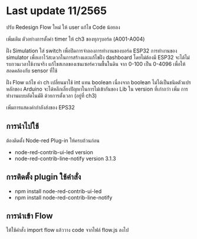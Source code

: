 # Last update  11/2565

ปรับ Redesign Flow ใหม่ ให้ user แก้ไข Code น้อยลง


เพิ่มเติม ตัวอย่างการตั้งค่า timer ให้ ch3 ของทุกๆบอร์ด (A001-A004)


ฝั่ง Simulation
  ใส่ switch เพื่อปิดการจำลองการทำงานของบอร์ด ESP32 
         การทำงานของ simulator เพื่อเอาไว้สะดวกในการสร้างและแก้ไขฝั่ง dashboard โดยไม่ต้องมี ESP32 จะได้ไม่รบกวนเวลาใช้งานจริง
  แก้ไขสเกลของเซนเซอร์ความชื้นในดิน  จาก 0-100 เป็น 0-4096 เพื่อให้สอดคล้องกับ sensor ที่ใช้
  
ฝั่ง Flow 
  แก้ไข ค่า ch เปลี่ยนมาใช้ int แทน boolean เนื่องจาก boolean ไม่ได้เป็นชนิดตัวแปรหลักของ Arduino จะได้หลีกเลี่ยงปัญหาในการไม่เข้ากันของ Lib ใน version ที่เก่ากว่า
  เพิ่ม การทำงานแบบอัตโนมัติ ด้วยการตั้งเวลา (อยู่ที่ ch3) 
  
เพิ่มการแสดงค่ากำลังส่งของ  EPS32


## การนำไปใช้

ต้องติดตั้ง Node-red Plug-in ให้ครบถ้วนก่อน

* node-red-contrib-ui-led         version
* node-red-contrib-line-notify    version 3.1.3

## การติดตั้ง plugin ใช้คำสั่ง 

* npm install node-red-contrib-ui-led
* npm install node-red-contrib-line-notify

## การนำเข้า Flow 
ให้ใช้คำสั่ง import flow
แล้ววาง code  จากไฟล์ flow.js ลงไป
